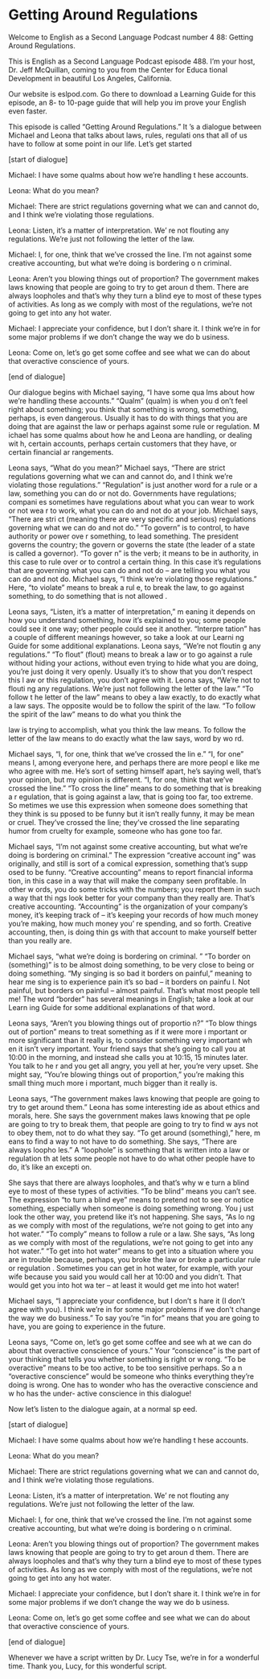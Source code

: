 # Getting Around Regulations

Welcome to English as a Second Language Podcast number 4 88: Getting Around Regulations.

This is English as a Second Language Podcast episode 488.  I’m your host, Dr. Jeff McQuillan, coming to you from the Center for Educa tional Development in beautiful Los Angeles, California.

Our website is eslpod.com.  Go there to download a Learning Guide for this episode, an 8- to 10-page guide that will help you im prove your English even faster.

This episode is called “Getting Around Regulations.”  It ’s a dialogue between Michael and Leona that talks about laws, rules, regulati ons that all of us have to follow at some point in our life.  Let’s get started

[start of dialogue]

Michael:  I have some qualms about how we’re handling t hese accounts.

Leona:  What do you mean?

Michael:  There are strict regulations governing what we can and cannot do, and I think we’re violating those regulations.

Leona:  Listen, it’s a matter of interpretation.  We’ re not flouting any regulations. We’re just not following the letter of the law.

Michael:  I, for one, think that we’ve crossed the line.   I’m not against some creative accounting, but what we’re doing is bordering o n criminal.

Leona:  Aren’t you blowing things out of proportion?   The government makes laws knowing that people are going to try to get aroun d them.  There are always loopholes and that’s why they turn a blind eye to most of these types of activities. As long as we comply with most of the regulations, we’re not going to get into any hot water.

Michael:  I appreciate your confidence, but I don’t share  it.  I think we’re in for some major problems if we don’t change the way we do b usiness.

 Leona:  Come on, let’s go get some coffee and see what we can do about that overactive conscience of yours.

[end of dialogue]

Our dialogue begins with Michael saying, “I have some qua lms about how we’re handling these accounts.”  “Qualm” (qualm) is when you d on’t feel right about something; you think that something is wrong, something,  perhaps, is even dangerous.  Usually it has to do with things that you are  doing that are against the law or perhaps against some rule or regulation.  M ichael has some qualms about how he and Leona are handling, or dealing wit h, certain accounts, perhaps certain customers that they have, or certain financial ar rangements.

Leona says, “What do you mean?”  Michael says, “There are strict regulations governing what we can and cannot do, and I think we’re  violating those regulations.”  “Regulation” is just another word for a rule or a law, something you can do or not do.  Governments have regulations; compani es sometimes have regulations about what you can wear to work or not wea r to work, what you can do and not do at your job.  Michael says, “There are stri ct (meaning there are very specific and serious) regulations governing what we can  do and not do.” “To govern” is to control, to have authority or power ove r something, to lead something.  The president governs the country; the govern or governs the state (the leader of a state is called a governor).  “To gover n” is the verb; it means to be in authority, in this case to rule over or to control  a certain thing.  In this case it’s regulations that are governing what you can do and  not do – are telling you what you can do and not do.  Michael says, “I think we’re violating those regulations.”  Here, “to violate” means to break a rul e, to break the law, to go against something, to do something that is not allowed .

Leona says, “Listen, it’s a matter of interpretation,” m eaning it depends on how you understand something, how it’s explained to you; some  people could see it one way; other people could see it another.  “Interpre tation” has a couple of different meanings however, so take a look at our Learni ng Guide for some additional explanations.  Leona says, “We’re not floutin g any regulations.”  “To flout” (flout) means to break a law or to go against a  rule without hiding your actions, without even trying to hide what you are doing,  you’re just doing it very openly.  Usually it’s to show that you don’t respect this l aw or this regulation, you don’t agree with it.  Leona says, “We’re not to flouti ng any regulations.  We’re just not following the letter of the law.”  “To follow t he letter of the law” means to obey a law exactly, to do exactly what a law says.  The opposite would be to follow the spirit of the law.  “To follow the spirit of the law”  means to do what you think the

 law is trying to accomplish, what you think the law means.  To follow the letter of the law means to do exactly what the law says, word by wo rd.

Michael says, “I, for one, think that we’ve crossed the lin e.”  “I, for one” means I, among everyone here, and perhaps there are more peopl e like me who agree with me.  He’s sort of setting himself apart, he’s saying  well, that’s your opinion, but my opinion is different.  “I, for one, think that we’ve crossed the line.”  “To cross the line” means to do something that is breaking a r egulation, that is going against a law, that is going too far, too extreme.  So metimes we use this expression when someone does something that they think is su pposed to be funny but it isn’t really funny, it may be mean or cruel.   They’ve crossed the line; they’ve crossed the line separating humor from cruelty for example, someone who has gone too far.

Michael says, “I’m not against some creative accounting, but  what we’re doing is bordering on criminal.”  The expression “creative account ing” was originally, and still is sort of a comical expression, something that’s supp osed to be funny. “Creative accounting” means to report financial informa tion, in this case in a way that will make the company seen profitable.  In other w ords, you do some tricks with the numbers; you report them in such a way that thi ngs look better for your company than they really are.  That’s creative accounting.  “Accounting” is the organization of your company’s money, it’s keeping track of – it’s keeping your records of how much money you’re making, how much money you’ re spending, and so forth.  Creative accounting, then, is doing thin gs with that account to make yourself better than you really are.

Michael says, “what we’re doing is bordering on criminal. ”  “To border on (something)” is to be almost doing something, to be very close to being or doing something.  “My singing is so bad it borders on painful,”  meaning to hear me sing is to experience pain it’s so bad – it borders on painfu l.  Not painful, but borders on painful – almost painful.  That’s what most people  tell me!  The word “border” has several meanings in English; take a look at our Learn ing Guide for some additional explanations of that word.

Leona says, “Aren’t you blowing things out of proportio n?”  “To blow things out of portion” means to treat something as if it were more i mportant or more significant than it really is, to consider something very important wh en it isn’t very important. Your friend says that she’s going to call you at 10:00 in the morning, and instead she calls you at 10:15, 15 minutes later.  You talk to he r and you get all angry, you yell at her, you’re very upset.  She might say, “You’re  blowing things out of proportion,” you’re making this small thing much more i mportant, much bigger than it really is.

 Leona says, “The government makes laws knowing that people  are going to try to get around them.”  Leona has some interesting ide as about ethics and morals, here.  She says the government makes laws knowing that pe ople are going to try to break them, that people are going to try to find w ays not to obey them, not to do what they say.  “To get around (something),” here, m eans to find a way to not have to do something.  She says, “There are always loopho les.”  A “loophole” is something that is written into a law or regulation th at lets some people not have to do what other people have to do, it’s like an excepti on.

She says that there are always loopholes, and that’s why w e turn a blind eye to most of these types of activities.  “To be blind” means you  can’t see.  The expression “to turn a blind eye” means to pretend not to  see or notice something, especially when someone is doing something wrong.  You j ust look the other way, you pretend like it’s not happening.  She says, “As lo ng as we comply with most of the regulations, we’re not going to get into any hot water.”  “To comply” means to follow a rule or a law.  She says, “As long as we comply with most of the regulations, we’re not going to get into any hot  water.”  “To get into hot water” means to get into a situation where you are in trouble  because, perhaps, you broke the law or broke a particular rule or regulation .  Sometimes you can get in hot water, for example, with your wife because you said you would call her at 10:00 and you didn’t.  That would get you into hot wa ter – at least it would get me into hot water!

Michael says, “I appreciate your confidence, but I don’t s hare it (I don’t agree with you).  I think we’re in for some major problems if we don’t change the way we do business.”  To say you’re “in for” means that you are going to have, you are going to experience in the future.

Leona says, “Come on, let’s go get some coffee and see wh at we can do about that overactive conscience of yours.”  Your “conscience” is the  part of your thinking that tells you whether something is right or w rong.  “To be overactive” means to be too active, to be too sensitive perhaps.  So a n “overactive conscience” would be someone who thinks everything they’re doing is wrong. One has to wonder who has the overactive conscience and w ho has the under- active conscience in this dialogue!

Now let’s listen to the dialogue again, at a normal sp eed.

[start of dialogue]

Michael:  I have some qualms about how we’re handling t hese accounts.

 Leona:  What do you mean?

Michael:  There are strict regulations governing what we can and cannot do, and I think we’re violating those regulations.

Leona:  Listen, it’s a matter of interpretation.  We’ re not flouting any regulations. We’re just not following the letter of the law.

Michael:  I, for one, think that we’ve crossed the line.   I’m not against some creative accounting, but what we’re doing is bordering o n criminal.

Leona:  Aren’t you blowing things out of proportion?   The government makes laws knowing that people are going to try to get aroun d them.  There are always loopholes and that’s why they turn a blind eye to most of these types of activities. As long as we comply with most of the regulations, we’re not going to get into any hot water.

Michael:  I appreciate your confidence, but I don’t share  it.  I think we’re in for some major problems if we don’t change the way we do b usiness.

Leona:  Come on, let’s go get some coffee and see what we can do about that overactive conscience of yours.

[end of dialogue]

Whenever we have a script written by Dr. Lucy Tse, we’re in for a wonderful time. Thank you, Lucy, for this wonderful script.





